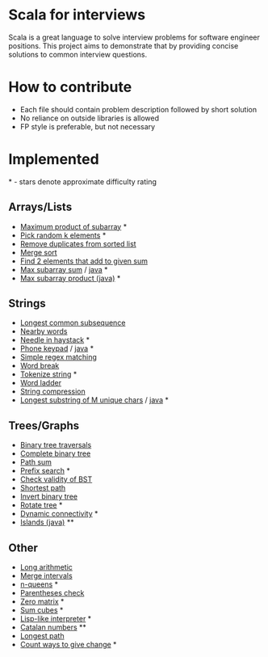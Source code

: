 # Scala for interviews

Scala is a great language to solve interview problems for software engineer positions. This project aims to demonstrate that by providing concise solutions to common interview questions.

# How to contribute

- Each file should contain problem description followed by short solution
- No reliance on outside libraries is allowed
- FP style is preferable, but not necessary

# Implemented
\* - stars denote approximate difficulty rating

## Arrays/Lists

- [Maximum product of subarray](src/main/scala/MaxProduct.scala) * 
- [Pick random k elements](src/main/scala/PickRandom.scala) * 
- [Remove duplicates from sorted list](src/main/scala/SortedListRemoveDuplicates.scala)
- [Merge sort](src/main/scala/MergeSort.scala)
- [Find 2 elements that add to given sum](src/main/scala/TwoSum.scala)
- [Max subarray sum](src/main/scala/MaxSubarray.scala) / [java](src/main/java/MaxSubarrayJava.java) * 
- [Max subarray product (java)](src/main/java/MaxSubarrayProduct.java) * 

## Strings

- [Longest common subsequence](src/main/scala/LongestCommonSubsequence.scala)
- [Nearby words](src/main/scala/NearbyWords.scala)
- [Needle in haystack](src/main/scala/NeedleInHaystack.scala) * 
- [Phone keypad](src/main/scala/PhoneKeypad.scala) / [java](src/main/java/PhoneKeypadJava.java) *   
- [Simple regex matching](src/main/scala/RegexMatching.scala)
- [Word break](src/main/scala/WordBreak.scala)
- [Tokenize string](src/main/scala/TokenizeString.scala) * 
- [Word ladder](src/main/scala/WordLadder.scala)
- [String compression](src/main/scala/StringCompression.scala)
- [Longest substring of M unique chars](src/main/scala/UniqueCharSubstring.scala) / [java](src/main/java/UniqueCharSubstringJava.java) * 

## Trees/Graphs

- [Binary tree traversals](src/main/scala/BinaryTreeTraversals.scala)
- [Complete binary tree](src/main/scala/CompleteBinaryTree.scala)
- [Path sum](src/main/scala/PathSum.scala)
- [Prefix search](src/main/scala/PrefixSearch.scala) * 
- [Check validity of BST](src/main/scala/ValidSearchTree.scala)
- [Shortest path](src/main/scala/ShortestPath.scala)
- [Invert binary tree](src/main/scala/InvertBinaryTree.scala)
- [Rotate tree](src/main/scala/RotateTree.scala) * 
- [Dynamic connectivity](src/main/scala/DynamicConnectivity.scala) * 
- [Islands (java)](src/main/java/Islands.java) \*\*

## Other

- [Long arithmetic](src/main/scala/LongArithmetic.scala)
- [Merge intervals](src/main/scala/MergeIntervals.scala)
- [n-queens](src/main/scala/NQueens.scala) * 
- [Parentheses check](src/main/scala/ParenthesesCheck.scala)
- [Zero matrix](src/main/scala/ZeroMatrix.scala) * 
- [Sum cubes](src/main/scala/SumCubes.scala) * 
- [Lisp-like interpreter](src/main/scala/LispLikeInterpreter.scala) * 
- [Catalan numbers](src/main/scala/CatalanNumbers.scala) \*\* 
- [Longest path](src/main/scala/LongestPath.scala)
- [Count ways to give change](src/main/scala/CoinChange.scala) * 